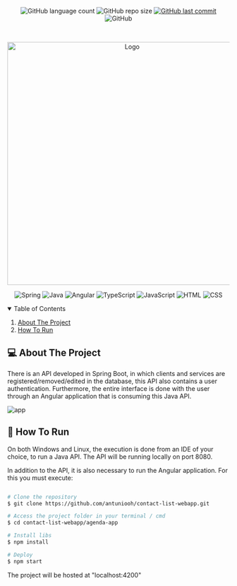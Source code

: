 <p align="center">
  <img alt="GitHub language count" src="https://img.shields.io/github/languages/count/antuniooh/customer-and-service-manager">

  <img alt="GitHub repo size" src="https://img.shields.io/github/repo-size/antuniooh/customer-and-service-manager">
  
  <a href="https://github.com/antuniooh/customer-and-service-manager/commits/master">
    <img alt="GitHub last commit" src="https://img.shields.io/github/last-commit/antuniooh/customer-and-service-manager">
  </a>
  
   <img alt="GitHub" src="https://img.shields.io/github/license/antuniooh/customer-and-service-manager">
</p>

<!-- PROJECT LOGO -->
<br />
<p align="center">
  <a href="https://github.com/antuniooh/customer-and-service-manager">
    <img src="https://lh3.googleusercontent.com/proxy/2Of2DOJCGFjPSOFFjCZPShAnw8ojMHTMXlltTmWP2f0PIN0CJtTrY2XxQvzdsxynxJhJ5ib-p1ZF3kUA6BoCkWL6XM5oh43-lkM_5NMm" alt="Logo" width="550">
  </a>
</p>

<p align="center">
  <img alt="Spring" src="https://img.shields.io/badge/SpringBoot-yellow?style=for-the-badge&logo=spring&logoColor=white"/>
  <img alt="Java" src="https://img.shields.io/badge/Java-orange?style=for-the-badge&logo=java&logoColor=white"/>
  <img alt="Angular" src="https://img.shields.io/badge/Angular-red?style=for-the-badge&logo=angular&logoColor=white"/>
  <img alt="TypeScript" src="https://img.shields.io/badge/TypeScript-blue?style=for-the-badge&logo=typescript&logoColor=white"/>
    <img alt="JavaScript" src="https://img.shields.io/badge/JavaScript-yellow?style=for-the-badge&logo=javascript&logoColor=white"/>
  <img alt="HTML" src="https://img.shields.io/badge/HTML-orange?style=for-the-badge&logo=html5&logoColor=white"/>
  <img alt="CSS" src="https://img.shields.io/badge/CSS-darkblue?style=for-the-badge&logo=css3&logoColor=white"/>
</p>


<!-- TABLE OF CONTENTS -->
<details open="open">
  <summary>Table of Contents</summary>
  <ol>
    <li>
      <a href="#-about-the-project">About The Project</a>
    </li>
    <li>
      <a href="#-how-to-run">How To Run</a>
    </li>
  </ol>
</details>


<!-- ABOUT THE PROJECT -->
## 💻 About The Project
There is an API developed in Spring Boot, in which clients and services are registered/removed/edited in the database, this API also contains a user authentication. Furthermore, the entire interface is done with the user through an Angular application that is consuming this Java API.

![app](https://github.com/antuniooh/customer-and-service-manager/blob/main/images/app.gif)


<!-- HOW TO RUN -->
## 🚀 How To Run
On both Windows and Linux, the execution is done from an IDE of your choice, to run a Java API. The API will be running locally on port 8080.

In addition to the API, it is also necessary to run the Angular application. For this you must execute:

```bash

# Clone the repository
$ git clone https://github.com/antuniooh/contact-list-webapp.git

# Access the project folder in your terminal / cmd
$ cd contact-list-webapp/agenda-app

# Install libs
$ npm install

# Deploy 
$ npm start

```
The project will be hosted at "localhost:4200"